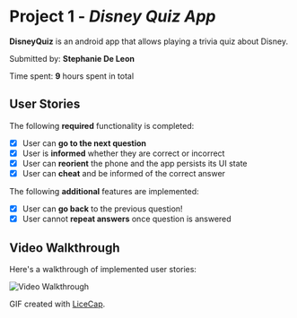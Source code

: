 # Project 1 - *Disney Quiz App*

**DisneyQuiz** is an android app that allows playing a trivia quiz about Disney.

Submitted by: **Stephanie De Leon**

Time spent: **9** hours spent in total

## User Stories

The following **required** functionality is completed:

* [x] User can **go to the next question**
* [x] User is **informed** whether they are correct or incorrect
* [x] User can **reorient** the phone and the app persists its UI state
* [x] User can **cheat** and be informed of the correct answer

The following **additional** features are implemented:

* [x] User can **go back** to the previous question!
* [x] User cannot **repeat answers** once question is answered

## Video Walkthrough

Here's a walkthrough of implemented user stories:

<img src='http://i.imgur.com/link/to/your/gif/file.gif' title='Video Walkthrough' width='' alt='Video Walkthrough' />

GIF created with [LiceCap](http://www.cockos.com/licecap/).
